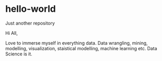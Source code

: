 # hello-world
Just another repository


Hi All,

Love to immerse myself in everything data. Data wrangling, mining, modelling, 
visualization, staistical modelling, machine learning etc. Data Science is it.
